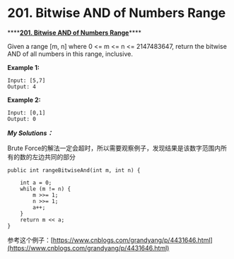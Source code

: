 # 201. Bitwise AND of Numbers Range

\*\*\*\*[**201. Bitwise AND of Numbers Range**](https://leetcode.com/problems/bitwise-and-of-numbers-range/)\*\*\*\*

Given a range \[m, n\] where 0 &lt;= m &lt;= n &lt;= 2147483647, return the bitwise AND of all numbers in this range, inclusive.

**Example 1:**

```text
Input: [5,7]
Output: 4
```

**Example 2:**

```text
Input: [0,1]
Output: 0
```

_**My Solutions：**_

Brute Force的解法一定会超时，所以需要观察例子，发现结果是该数字范围内所有的数的左边共同的部分

```text
public int rangeBitwiseAnd(int m, int n) {
 
    int a = 0;
    while (m != n) {
        m >>= 1;
        n >>= 1;
        a++;
    }
    return m << a; 
}
```

参考这个例子：[https://www.cnblogs.com/grandyang/p/4431646.html](https://www.cnblogs.com/grandyang/p/4431646.html)

